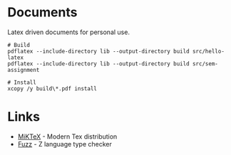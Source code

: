 
# Documents

Latex driven documents for personal use.

```shell
# Build
pdflatex --include-directory lib --output-directory build src/hello-latex
pdflatex --include-directory lib --output-directory build src/sem-assignment

# Install
xcopy /y build\*.pdf install
```

# Links

* [MiKTeX](https://miktex.org/) - Modern Tex distribution 
* [Fuzz](https://github.com/Spivoxity/fuzz) - Z language type checker
